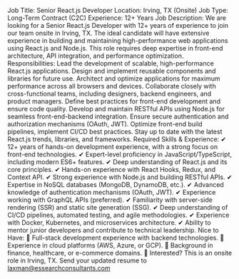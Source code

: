 Job Title: Senior React.js Developer
Location: Irving, TX (Onsite)
 Job Type: Long-Term Contract (C2C)
 Experience: 12+ Years
Job Description:
We are looking for a Senior React.js Developer with 12+ years of experience to join our team onsite in Irving, TX. The ideal candidate will have extensive experience in building and maintaining high-performance web applications using React.js and Node.js. This role requires deep expertise in front-end architecture, API integration, and performance optimization.
Responsibilities:
Lead the development of scalable, high-performance React.js applications.
Design and implement reusable components and libraries for future use.
Architect and optimize applications for maximum performance across all browsers and devices.
Collaborate closely with cross-functional teams, including designers, backend engineers, and product managers.
Define best practices for front-end development and ensure code quality.
Develop and maintain RESTful APIs using Node.js for seamless front-end-backend integration.
Ensure secure authentication and authorization mechanisms (OAuth, JWT).
Optimize front-end build pipelines, implement CI/CD best practices.
Stay up to date with the latest React.js trends, libraries, and frameworks.
Required Skills & Experience:
✔ 12+ years of hands-on development experience, with a strong focus on front-end technologies.
 ✔ Expert-level proficiency in JavaScript/TypeScript, including modern ES6+ features.
 ✔ Deep understanding of React.js and its core principles.
 ✔ Hands-on experience with React Hooks, Redux, and Context API.
 ✔ Strong experience with Node.js and building RESTful APIs.
 ✔ Expertise in NoSQL databases (MongoDB, DynamoDB, etc.).
 ✔ Advanced knowledge of authentication mechanisms (OAuth, JWT).
 ✔ Experience working with GraphQL APIs (preferred).
 ✔ Familiarity with server-side rendering (SSR) and static site generation (SSG).
 ✔ Deep understanding of CI/CD pipelines, automated testing, and agile methodologies.
 ✔ Experience with Docker, Kubernetes, and microservices architecture.
 ✔ Ability to mentor junior developers and contribute to technical leadership.
Nice to Have:
🌟 Full-stack development experience with backend technologies.
 🌟 Experience in cloud platforms (AWS, Azure, or GCP).
 🌟 Background in finance, healthcare, or e-commerce domains.
📩 Interested? This is an onsite role in Irving, TX. Send your updated resume to laxman@essearchconsultants.com